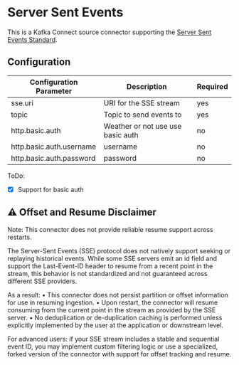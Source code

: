 # Server Sent Events

This is a Kafka Connect source connector supporting the [Server Sent Events Standard](https://en.wikipedia.org/wiki/Server-sent_events).


## Configuration

| Configuration Parameter  | Description                       | Required |
|--------------------------|-----------------------------------|----------|
| sse.uri                  | URI for the SSE stream            | yes      |
| topic                    | Topic to send events to           | yes      |
| http.basic.auth          | Weather or not use use basic auth | no       |
| http.basic.auth.username | username                          | no       |
| http.basic.auth.password | password                          | no       |

ToDo:
- [x] Support for basic auth


## ⚠️ Offset and Resume Disclaimer

Note: This connector does not provide reliable resume support across restarts.

The Server-Sent Events (SSE) protocol does not natively support seeking or replaying historical events. While some SSE servers emit an id field and support the Last-Event-ID header to resume from a recent point in the stream, this behavior is not standardized and not guaranteed across different SSE providers.

As a result:
	•	This connector does not persist partition or offset information for use in resuming ingestion.
	•	Upon restart, the connector will resume consuming from the current point in the stream as provided by the SSE server.
	•	No deduplication or de-duplication caching is performed unless explicitly implemented by the user at the application or downstream level.

For advanced users: if your SSE stream includes a stable and sequential event ID, you may implement custom filtering logic or use a specialized, forked version of the connector with support for offset tracking and resume.